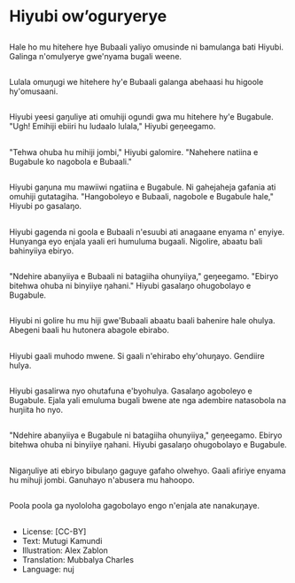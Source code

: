 # Hiyubi ow’oguryerye

##
Hale ho mu hitehere hye Bubaali yaliyo omusinde ni bamulanga bati Hiyubi. Galinga n'omulyerye gwe'nyama bugali weene.

##
Lulala omuŋugi we hitehere hy'e Bubaali galanga abehaasi hu higoole hy'omusaani.

##
Hiyubi yeesi gaŋuliye ati omuhiji ogundi gwa mu hitehere hy'e Bugabule. "Ugh! Emihiji ebiiri hu ludaalo lulala," Hiyubi geŋeegamo.

##
"Tehwa ohuba hu mihiji jombi," Hiyubi galomire. "Nahehere natiina e Bugabule ko nagobola e Bubaali."

##
Hiyubi gaŋuna mu mawiiwi ngatiina e Bugabule. Ni gahejaheja gafania ati omuhiji gutatagiha. "Hangoboleyo e Bubaali,  nagobole e Bugabule hale," Hiyubi po gasalaŋo.

##
Hiyubi gagenda ni goola e Bubaali n'esuubi ati anagaane enyama n' enyiye. Hunyanga eyo enjala yaali eri humuluma bugaali. Nigolire,  abaatu bali bahinyiiya ebiryo.

##
"Ndehire abanyiiya e Bubaali ni batagiiha ohunyiiya," geŋeegamo. "Ebiryo bitehwa ohuba ni binyiiye ŋahani." Hiyubi gasalaŋo ohugobolayo e Bugabule.

##
Hiyubi ni golire hu mu hiji gwe'Bubaali abaatu baali bahenire hale ohulya. Abegeni baali hu hutonera abagole ebirabo.

##
Hiyubi gaali muhodo mwene. Si gaali n'ehirabo ehy'ohuŋayo. Gendiire hulya.

##
Hiyubi gasalirwa nyo ohutafuna e'byohulya. Gasalaŋo agoboleyo e Bugabule. Ejala yali emuluma bugali bwene ate nga adembire natasobola na huŋiita ho nyo.

##
"Ndehire abanyiiya e Bugabule ni batagiiha ohunyiiya," geŋeegamo. Ebiryo bitehwa ohuba ni binyiiye ŋahani. Hiyubi gasalaŋo ohugobolayo e Bugabule.

##
Nigaŋuliye ati ebiryo bibulaŋo gaguye gafaho olwehyo. Gaali afiriye enyama hu mihuji jombi. Ganuhayo n'abusera mu hahoopo.

##
Poola poola ga nyololoha gagobolayo engo n'enjala ate nanakuŋaye.

##
* License: [CC-BY]
* Text: Mutugi Kamundi
* Illustration: Alex Zablon
* Translation: Mubbalya Charles
* Language: nuj
